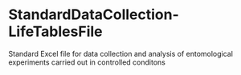 # StandardDataCollection-LifeTablesFile
Standard Excel file for data collection and analysis of entomological experiments carried out in controlled conditons
